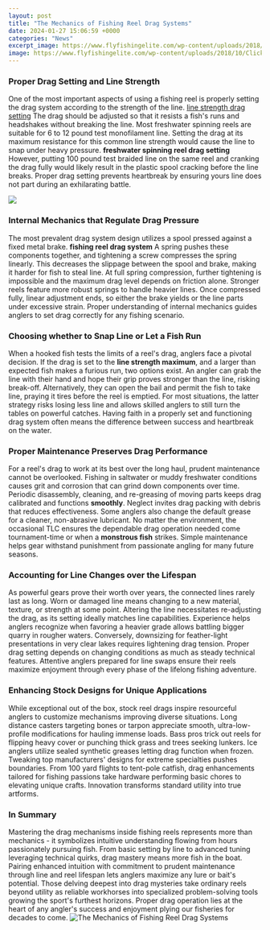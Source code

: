 ```yaml
---
layout: post
title: "The Mechanics of Fishing Reel Drag Systems"
date: 2024-01-27 15:06:59 +0000
categories: "News"
excerpt_image: https://www.flyfishingelite.com/wp-content/uploads/2018/10/Click-Disc-drags-253x300.jpg
image: https://www.flyfishingelite.com/wp-content/uploads/2018/10/Click-Disc-drags-253x300.jpg
---
```


### Proper Drag Setting and Line Strength  
One of the most important aspects of using a fishing reel is properly setting the drag system according to the strength of the line. [line strength drag setting](https://store.fi.io.vn/wiener-are-always-the-perfect-answer-dachshund-1) The drag should be adjusted so that it resists a fish's runs and headshakes without breaking the line. Most freshwater spinning reels are suitable for 6 to 12 pound test monofilament line. Setting the drag at its maximum resistance for this common line strength would cause the line to snap under heavy pressure. **freshwater spinning reel drag setting** However, putting 100 pound test braided line on the same reel and cranking the drag fully would likely result in the plastic spool cracking before the line breaks. Proper drag setting prevents heartbreak by ensuring yours line does not part during an exhilarating battle.

![](https://i.ytimg.com/vi/2hfH4OPYp7U/maxresdefault.jpg)
### Internal Mechanics that Regulate Drag Pressure
The most prevalent drag system design utilizes a spool pressed against a fixed metal brake. **fishing reel drag system** A spring pushes these components together, and tightening a screw compresses the spring linearly. This decreases the slippage between the spool and brake, making it harder for fish to steal line. At full spring compression, further tightening is impossible and the maximum drag level depends on friction alone. Stronger reels feature more robust springs to handle heavier lines. Once compressed fully, linear adjustment ends, so either the brake yields or the line parts under excessive strain. Proper understanding of internal mechanics guides anglers to set drag correctly for any fishing scenario.
### Choosing whether to Snap Line or Let a Fish Run 
When a hooked fish tests the limits of a reel's drag, anglers face a pivotal decision. If the drag is set to the **line strength maximum**, and a larger than expected fish makes a furious run, two options exist. An angler can grab the line with their hand and hope their grip proves stronger than the line, risking break-off. Alternatively, they can open the bail and permit the fish to take line, praying it tires before the reel is emptied. For most situations, the latter strategy risks losing less line and allows skilled anglers to still turn the tables on powerful catches. Having faith in a properly set and functioning drag system often means the difference between success and heartbreak on the water.
### Proper Maintenance Preserves Drag Performance
For a reel's drag to work at its best over the long haul, prudent maintenance cannot be overlooked. Fishing in saltwater or muddy freshwater conditions causes grit and corrosion that can grind down components over time. Periodic disassembly, cleaning, and re-greasing of moving parts keeps drag calibrated and functions **smoothly**. Neglect invites drag packing with debris that reduces effectiveness. Some anglers also change the default grease for a cleaner, non-abrasive lubricant. No matter the environment, the occasional TLC ensures the dependable drag operation needed come tournament-time or when a **monstrous fish** strikes. Simple maintenance helps gear withstand punishment from passionate angling for many future seasons.
### Accounting for Line Changes over the Lifespan
As powerful gears prove their worth over years, the connected lines rarely last as long. Worn or damaged line means changing to a new material, texture, or strength at some point. Altering the line necessitates re-adjusting the drag, as its setting ideally matches line capabilities. Experience helps anglers recognize when favoring a heavier grade allows battling bigger quarry in rougher waters. Conversely, downsizing for feather-light presentations in very clear lakes requires lightening drag tension. Proper drag setting depends on changing conditions as much as steady technical features. Attentive anglers prepared for line swaps ensure their reels maximize enjoyment through every phase of the lifelong fishing adventure.
### Enhancing Stock Designs for Unique Applications 
While exceptional out of the box, stock reel drags inspire resourceful anglers to customize mechanisms improving diverse situations. Long distance casters targeting bones or tarpon appreciate smooth, ultra-low-profile modifications for hauling immense loads. Bass pros trick out reels for flipping heavy cover or punching thick grass and trees seeking lunkers. Ice anglers utilize sealed synthetic greases letting drag function when frozen. Tweaking top manufacturers' designs for extreme specialties pushes boundaries. From 100 yard flights to tent-pole catfish, drag enhancements tailored for fishing passions take hardware performing basic chores to elevating unique crafts. Innovation transforms standard utility into true artforms.
### In Summary 
Mastering the drag mechanisms inside fishing reels represents more than mechanics - it symbolizes intuitive understanding flowing from hours passionately pursuing fish. From basic setting by line to advanced tuning leveraging technical quirks, drag mastery means more fish in the boat. Pairing enhanced intuition with commitment to prudent maintenance through line and reel lifespan lets anglers maximize any lure or bait's potential. Those delving deepest into drag mysteries take ordinary reels beyond utility as reliable workhorses into specialized problem-solving tools growing the sport's furthest horizons. Proper drag operation lies at the heart of any angler's success and enjoyment plying our fisheries for decades to come.
![The Mechanics of Fishing Reel Drag Systems](https://www.flyfishingelite.com/wp-content/uploads/2018/10/Click-Disc-drags-253x300.jpg)
